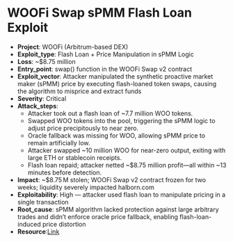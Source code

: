 # WOOFi Swap sPMM Flash Loan Exploit

- **Project**: WOOFi (Arbitrum-based DEX)
- **Exploit_type**: Flash Loan + Price Manipulation in sPMM Logic
- **Loss**: ~$8.75 million 
- **Entry_point**: swap() function in the WOOFi Swap v2 contract
- **Exploit_vector**: Attacker manipulated the synthetic proactive market maker (sPMM) price by executing flash-loaned token swaps, causing the algorithm to misprice and extract funds
- **Severity**: Critical
- **Attack_steps**:
    - Attacker took out a flash loan of ~7.7 million WOO tokens. 
    - Swapped WOO tokens into the pool, triggering the sPMM logic to adjust price precipitously to near zero. 
    - Oracle fallback was missing for WOO, allowing sPMM price to remain artificially low.
    - Attacker swapped ~10 million WOO for near-zero output, exiting with large ETH or stablecoin receipts. 
    - Flash loan repaid; attacker netted ~$8.75 million profit—all within ~13 minutes before detection.
- **Impact**: ~$8.75 M stolen; WOOFi Swap v2 contract frozen for two weeks; liquidity severely impacted 
halborn.com
- **Exploitability**: High — attacker used flash loan to manipulate pricing in a single transaction
- **Root_cause**: sPMM algorithm lacked protection against large arbitrary trades and didn’t enforce oracle price fallback, enabling flash-loan-induced price distortion
- **Resource**:[Link](https://www.halborn.com/blog/post/explained-the-woofi-hack-march-2024)
